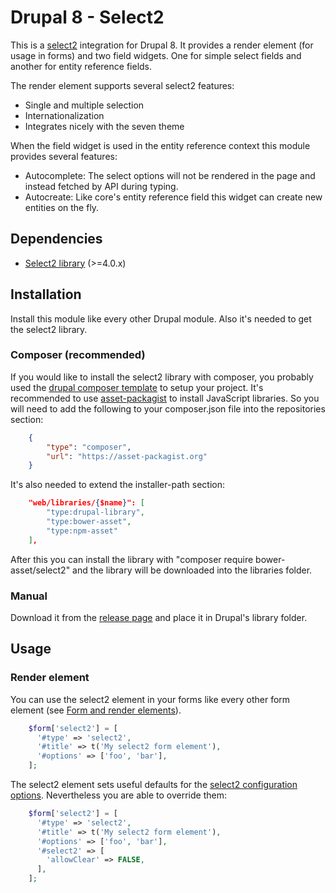 # Drupal 8 - Select2
This is a [select2](https://select2.org/) integration for Drupal 8. It provides a render element (for usage in forms) and two field widgets.
One for simple select fields and another for entity reference fields.

The render element supports several select2 features:

* Single and multiple selection
* Internationalization
* Integrates nicely with the seven theme

When the field widget is used in the entity reference context this module provides several features:

* Autocomplete: The select options will not be rendered in the page and instead fetched by API during typing.
* Autocreate: Like core's entity reference field this widget can create new entities on the fly.

## Dependencies
* [Select2 library](https://select2.org/) (>=4.0.x)

## Installation
Install this module like every other Drupal module. Also it's needed to get the select2 library.

### Composer (recommended)
If you would like to install the select2 library with composer, you probably used the [drupal composer template](https://github.com/drupal-composer/drupal-project) to setup your project. It's recommended to use [asset-packagist]() to install JavaScript libraries. So you will need to add the following to your composer.json file into the repositories section:

```json
    {
        "type": "composer",
        "url": "https://asset-packagist.org"
    }
```

It's also needed to extend the installer-path section:

```json
    "web/libraries/{$name}": [
        "type:drupal-library",
        "type:bower-asset",
        "type:npm-asset"
    ],
```


After this you can install the library with "composer require bower-asset/select2" and the library will be downloaded into the libraries folder.

### Manual
Download it from the [release page](https://github.com/select2/select2/releases) and place it in Drupal's library folder.

## Usage
### Render element
You can use the select2 element in your forms like every other form element (see [Form and render elements](https://api.drupal.org/api/drupal/elements)).

```php
    $form['select2'] = [
      '#type' => 'select2',
      '#title' => t('My select2 form element'),
      '#options' => ['foo', 'bar'],
    ];
```


The select2 element sets useful defaults for the [select2 configuration options](https://select2.org/configuration/options-api).
Nevertheless you are able to override them:
```php
    $form['select2'] = [
      '#type' => 'select2',
      '#title' => t('My select2 form element'),
      '#options' => ['foo', 'bar'],
      '#select2' => [
        'allowClear' => FALSE,
      ],
    ];
```
